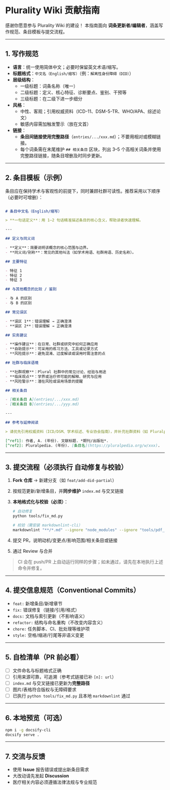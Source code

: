 # Plurality Wiki 贡献指南

感谢你愿意参与 Plurality Wiki 的建设！
本指南面向 **词条更新者/编辑者**，涵盖写作规范、条目模板与提交流程。

---

## 1. 写作规范

- **语言**：统一使用简体中文；必要时保留英文术语/缩写。
- **标题格式**：`中文名（English/缩写）`（例：`解离性身份障碍（DID）`）
- **层级结构**：
  - 一级标题：词条名称（唯一）
  - 二级标题：定义、核心特征、诊断要点、鉴别、干预等
  - 三级标题：在二级下进一步细分
- **风格**：
  - 中性、客观；引用权威资料（ICD-11、DSM-5-TR、WHO/APA、综述论文）
  - 敏感内容需加触发警示（放在文首）
- **链接**：
  - **条目间链接使用完整路径**（`entries/.../xxx.md`）；不要用相对或模糊链接。
  - 每个词条需在末尾维护 `## 相关条目` 区块，列出 3–5 个高相关词条并使用完整路径链接，随条目增删及时同步更新。

---

## 2. 条目模板（示例）

条目应在保持学术与客观性的前提下，同时兼顾社群可读性。推荐采用以下顺序（必要时可增删）：

```markdown

# 条目中文名（English/缩写）

> **一句话定义**：用 1–2 句话精准描述条目的核心含义，帮助读者快速理解。

---

## 定义与同义词

- **定义**：简要说明该概念的核心范围与边界。
- **同义词/别称**：常见的其他叫法（如学术用语、社群用语、历史名称）。

## 主要特征

- 特征 1
- 特征 2
- 特征 3

## 与其他概念的比较 / 鉴别

- 与 A 的区别
- 与 B 的区别

## 常见误区

- **误区 1**：错误理解 → 正确澄清
- **误区 2**：错误理解 → 正确澄清

## 实务建议

- **操作建议**：在日常、社群或研究中如何正确应用
- **自助提示**：可采用的练习方法、工具或记录方式
- **风险提示**：避免混淆、过度解读或误用时需注意的点

## 社群与临床语境

- **社群观察**：Plural 社群中的常见讨论、经验与用途
- **临床观点**：学界或治疗师可能的解释、研究与应用
- **风险警示**：潜在风险或误用场景的提醒

## 相关条目

- [相关条目 A](entries/.../xxx.md)
- [相关条目 B](entries/.../yyy.md)

---

## 参考与延伸阅读

> 请优先引用权威资料（ICD/DSM、学术综述、专业协会指南），并补充社群资料（如 Pluralpedia）。

[^ref1]: 作者, A. (年份). 文献标题. *期刊/出版社*.
[^ref2]: Pluralpedia. (年份). [条目名](https://pluralpedia.org/w/xxx).

```

---

## 3. 提交流程（必须执行 **自动修复与校验**）

1. **Fork 仓库** → 新建分支（如 `feat/add-did-partial`）
2. 按规范更新/新增条目，并**同步维护** `index.md` 与交叉链接
3. **本地格式化与校验（必须）**：

   ```bash
   # 自动修复
   python tools/fix_md.py

   # 校验（需安装 markdownlint-cli）
   markdownlint "**/*.md" --ignore "node_modules" --ignore "tools/pdf_export/vendor"
   ```

4. 提交 PR，说明动机/变更点/影响范围/相关条目或链接
5. 通过 Review 与合并

> CI 会在 push/PR 上自动运行同样的步骤；如未通过，请先在本地执行上述命令并修复。

---

## 4. 提交信息规范（Conventional Commits）

- `feat:` 新增条目/新增章节
- `fix:` 错误修复（链接/引用/格式）
- `docs:` 文档与索引更新（不影响语义）
- `refactor:` 结构与命名重构（不改变内容含义）
- `chore:` 任务脚本、CI、批处理等维护项
- `style:` 空格/缩进/行尾等非语义变更

---

## 5. 自检清单（PR 前必看）

- [ ] 文件命名与标题格式正确
- [ ] 引用来源可靠，可追溯（参考式链接已补 `[n]: url`）
- [ ] `index.md` 与交叉链接已更新为**完整路径**
- [ ] 图片/表格符合版权与无障碍要求
- [ ] 已执行 `python tools/fix_md.py` 且本地 `markdownlint` 通过

---

## 6. 本地预览（可选）

```bash
npm i -g docsify-cli
docsify serve .
```

---

## 7. 交流与反馈

- 使用 **Issue** 报告错误或提出新条目需求
- 大改动请先发起 **Discussion**
- 医疗相关内容必须遵循法律法规与专业规范
